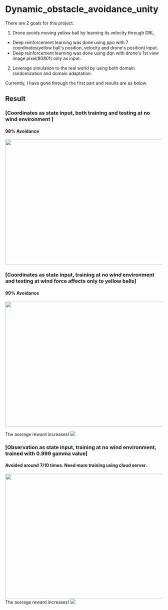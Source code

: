 # Dynamic_obstacle_avoidance_unity

There are 2 goals for this project.
1. Drone avoids moving yellow ball by learning its velocity through DRL.
* Deep reinforcement learning was done using ppo with 7 coordinates(yellow ball's position, velocity and drone's position) input.
* Deep reinforcement learning was done using dqn with drone's 1st view image pixel(80*80*1) only as input.
2. Leverage simulation to the real world by using both domain randomization and domain adaptation.

Currently, I have gone through the first part and results are as below.

## Result

### [Coordinates as state input, both training and testing at no wind environment ]
#### 98% Avoidance
<img src = "https://user-images.githubusercontent.com/34183439/34464400-9de9dd8e-eec0-11e7-98f5-4ec50121261a.gif" width="600" height="400">

### [Coordinates as state input, training at no wind environment and testing at wind force affects only to yellow balls]
#### 99% Avoidance
<img src = "https://user-images.githubusercontent.com/34183439/34464401-9ed128e2-eec0-11e7-8740-b77cf687cc3c.gif" width="600" height="400">

The average reward increases!
<img src = "https://user-images.githubusercontent.com/34183439/34465199-bcc2d8a2-eee6-11e7-976d-86430b1d90c9.PNG">


### [Observation as state input, training at no wind environment, trained with 0.999 gamma value]
#### Avoided around 7/10 times. Need more training using cloud server.
<img src = "https://user-images.githubusercontent.com/34183439/34464402-9fc4f3a0-eec0-11e7-920a-9ca67c0ea33b.gif" width="600" height="400">
The average reward increases!
<img src = "https://user-images.githubusercontent.com/34183439/34465215-ecd67e6c-eee7-11e7-8019-1ef09e2dbc47.PNG">
